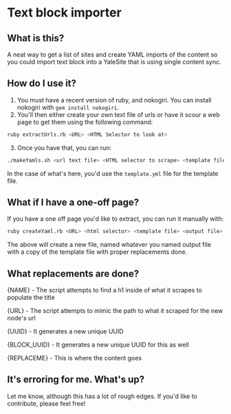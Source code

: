 # Text block importer

## What is this?

A neat way to get a list of sites and create YAML imports of the content so you
could import text block into a YaleSite that is using single content sync.

## How do I use it?

1. You must have a recent version of ruby, and nokogiri. You can install nokogiri with `gem install nokogiri`.
2. You'll then either create your own text file of urls or have it scour a web page to get them using the following command:
```bash
ruby extractUrls.rb <URL> <HTML Selector to look at>
```
3. Once you have that, you can run:
```bash
./makeYamls.sh <url text file> <HTML selector to scrape> <template file>
```

In the case of what's here, you'd use the `template.yml` file for the template file.

## What if I have a one-off page?

If you have a one off page you'd like to extract, you can run it manually with:
```bash
ruby createYaml.rb <URL> <html selector> <template file> <output file>
```

The above will create a new file, named whatever you named output file with a
copy of the template file with proper replacements done.

## What replacements are done?

{NAME} - The script attempts to find a h1 inside of what it scrapes to populate the title

{URL} - The script attempts to mimic the path to what it scraped for the new node's url

{UUID} - It generates a new unique UUID

{BLOCK_UUID} - It generates a new unique UUID for this as well

{REPLACEME} - This is where the content goes

## It's erroring for me.  What's up?

Let me know, although this has a lot of rough edges.  If you'd like to
contribute, please feel free!

